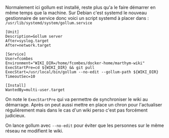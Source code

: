 Normalement ici gollum est installé, reste plus qu'a le faire démarrer en même temps que la machine. Sur Debian c'est 
systemd le nouveau gestionnaire de service donc voici un script systemd à placer dans :
`/usr/lib/systemd/system/gollum.service`

~~~
[Unit]
Description=Gollum server
After=syslog.target
After=network.target

[Service]
User=fcombes
Environment="WIKI_DIR=/home/fcombes/docker-home/marthym-wiki"
ExecStartPre=cd ${WIKI_DIR} && git pull
ExecStart=/usr/local/bin/gollum --no-edit --gollum-path ${WIKI_DIR}
TimeoutSec=10

[Install]
WantedBy=multi-user.target
~~~

On note le `ExecStartPre` qui va permettre de synchroniser le wiki au démarrage. Après on peut aussi mettre en place un
chron pour l'actualiser régulièrement mais dans le cas d'un wiki perso c'est pas forcément judicieux.

On lance gollum avec `--no-edit` pour éviter que les personnes sur le même réseau ne modifient le wiki.

<!-- --- tags: tools, gollum -->